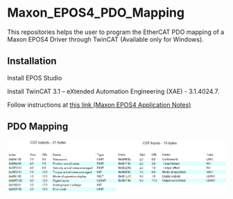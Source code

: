 # Maxon_EPOS4_PDO_Mapping

This repositories helps the user to program the EtherCAT PDO mapping of a Maxon EPOS4 Driver through TwinCAT (Available only for Windows).


## Installation

Install EPOS Studio

Install TwinCAT 3.1 – eXtended Automation Engineering (XAE) - 3.1.4024.7.

Follow instructions at [this link (Maxon EPOS4 Application Notes)](https://www.maxongroup.fr/medias/sys_master/8828280471582.pdf)

## PDO Mapping

![PDO Mapping exported by TwinCAT](Media/PDO_Mapping.bmp)
